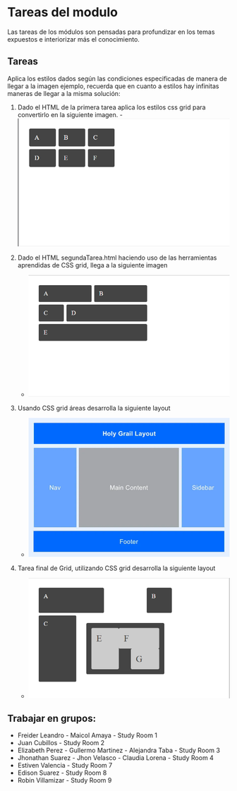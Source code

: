 # Tareas del modulo

Las tareas de los módulos son pensadas para profundizar en los temas expuestos e interiorizar más el conocimiento.

## Tareas

Aplica los estilos dados según las condiciones especificadas de manera de llegar a la imagen ejemplo, recuerda que en cuanto a estilos hay infinitas maneras de llegar a la misma solución:

1. Dado el HTML de la primera tarea aplica los estilos css grid para convertirlo en la siguiente imagen. - ![Tarea1](./../resources/Tarea1.png)

2. Dado el HTML segundaTarea.html haciendo uso de las herramientas aprendidas de CSS grid, llega a la siguiente imagen

   - ![Tarea2](./../resources/Tarea2.png)

3. Usando CSS grid áreas desarrolla la siguiente layout

   - ![Tarea4](./../resources/TAREA_4.webp)

4. Tarea final de Grid, utilizando CSS grid desarrolla la siguiente layout

   - ![Tarea3](./../resources/Tarea3.png)

## Trabajar en grupos:


- Freider Leandro - Maicol Amaya - Study Room 1
- Juan Cubillos - Study Room 2
- Elizabeth Perez - Gullermo Martinez - Alejandra Taba - Study Room 3
- Jhonathan Suarez - Jhon Velasco  - Claudia Lorena  - Study Room 4
- Estiven Valencia - Study Room 7
- Edison Suarez - Study Room 8
- Robin Villamizar - Study Room 9



